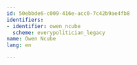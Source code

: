 ```yaml
---
id: 50ebbde6-c009-416e-acc0-7c42b9ae4fb8
identifiers:
- identifier: owen_ncube
  scheme: everypolitician_legacy
name: Owen Ncube
lang: en

---
```

